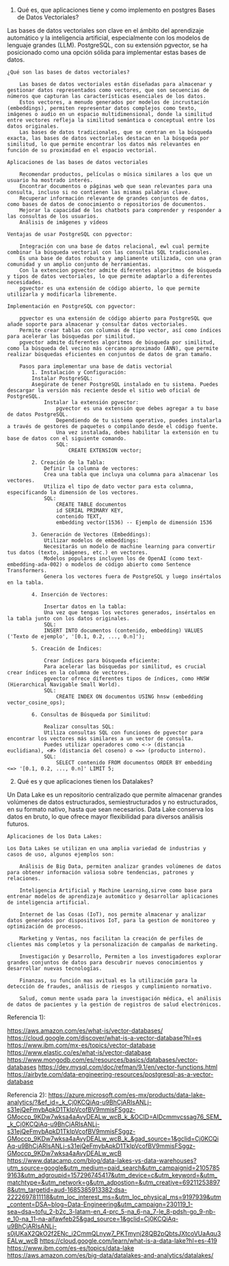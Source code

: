 

1)	Qué es, que aplicaciones tiene y como implemento en postgres Bases de Datos Vectoriales?

Las bases de datos vectoriales son clave en el ámbito del aprendizaje automático y la inteligencia artificial, especialmente con los modelos de lenguaje grandes (LLM).
PostgreSQL, con su extensión pgvector, se ha posicionado como una opción sólida para implementar estas bases de datos.

    ¿Qué son las bases de datos vectoriales?

        Las bases de datos vectoriales están diseñadas para almacenar y gestionar datos representados como vectores, que son secuencias de números que capturan las características esenciales de los datos.
        Estos vectores, a menudo generados por modelos de incrustación (embeddings), permiten representar datos complejos como texto, imágenes o audio en un espacio multidimensional, donde la similitud entre vectores refleja la similitud semántica o conceptual entre los datos originales.
        Las bases de datos tradicionales, que se centran en la búsqueda exacta, las bases de datos vectoriales destacan en la búsqueda por similitud, lo que permite encontrar los datos más relevantes en función de su proximidad en el espacio vectorial.
    
    Aplicaciones de las bases de datos vectoriales

        Recomendar productos, películas o música similares a los que un usuario ha mostrado interés.
        Encontrar documentos o páginas web que sean relevantes para una consulta, incluso si no contienen las mismas palabras clave.
        Recuperar información relevante de grandes conjuntos de datos, como bases de datos de conocimiento o repositorios de documentos.
        Mejorar la capacidad de los chatbots para comprender y responder a las consultas de los usuarios.
        Análisis de imágenes y vídeos
    
    Ventajas de usar PostgreSQL con pgvector:

        Integración con una base de datos relacional, ewl cual permite combinar la búsqueda vectorial con las consultas SQL tradicionales.
        Es una base de datos robusta y ampliamente utilizada, con una gran comunidad y un amplio conjunto de herramientas.
        Con la extencion pgvector admite diferentes algoritmos de búsqueda y tipos de datos vectoriales, lo que permite adaptarlo a diferentes necesidades.
        pgvector es una extensión de código abierto, lo que permite utilizarla y modificarla libremente.
    
    Implementación en PostgreSQL con pgvector:

        pgvector es una extensión de código abierto para PostgreSQL que añade soporte para almacenar y consultar datos vectoriales.
        Permite crear tablas con columnas de tipo vector, así como índices para acelerar las búsquedas por similitud.
        pgvector admite diferentes algoritmos de búsqueda por similitud, como la búsqueda del vecino más cercano aproximado (ANN), que permite realizar búsquedas eficientes en conjuntos de datos de gran tamaño.
        
        Pasos para implementar una base de datis vectorial
            1. Instalación y Configuración:
            Instalar PostgreSQL:
            Asegúrate de tener PostgreSQL instalado en tu sistema. Puedes descargar la versión más reciente desde el sitio web oficial de PostgreSQL.
                Instalar la extensión pgvector:
                    pgvector es una extensión que debes agregar a tu base de datos PostgreSQL.
                    Dependiendo de tu sistema operativo, puedes instalarla a través de gestores de paquetes o compilando desde el código fuente.
                    Una vez instalada, debes habilitar la extensión en tu base de datos con el siguiente comando.
                    SQL:
                        CREATE EXTENSION vector;

            2. Creación de la Tabla:
                Definir la columna de vectores:
                Crea una tabla que incluya una columna para almacenar los vectores.
                Utiliza el tipo de dato vector para esta columna, especificando la dimensión de los vectores.
                SQL:
                    CREATE TABLE documentos 
                    id SERIAL PRIMARY KEY,
                    contenido TEXT,
                    embedding vector(1536) -- Ejemplo de dimensión 1536

            3. Generación de Vectores (Embeddings):
                Utilizar modelos de embeddings:
                Necesitarás un modelo de machine learning para convertir tus datos (texto, imágenes, etc.) en vectores.
                Modelos populares incluyen los de OpenAI (como text-embedding-ada-002) o modelos de código abierto como Sentence Transformers.
                Genera los vectores fuera de PostgreSQL y luego insértalos en la tabla.
            
            4. Inserción de Vectores:

                Insertar datos en la tabla:
                Una vez que tengas los vectores generados, insértalos en la tabla junto con los datos originales.
                SQL:
                INSERT INTO documentos (contenido, embedding) VALUES ('Texto de ejemplo', '[0.1, 0.2, ..., 0.n]');
             
            5. Creación de Índices:

                Crear índices para búsqueda eficiente:
                Para acelerar las búsquedas por similitud, es crucial crear índices en la columna de vectores.
                pgvector ofrece diferentes tipos de índices, como HNSW (Hierarchical Navigable Small World).
                SQL:
                    CREATE INDEX ON documentos USING hnsw (embedding vector_cosine_ops);
            
            6. Consultas de Búsqueda por Similitud:
               
                Realizar consultas SQL:
                Utiliza consultas SQL con funciones de pgvector para encontrar los vectores más similares a un vector de consulta.
                Puedes utilizar operadores como <-> (distancia euclidiana), <#> (distancia del coseno) o <=> (producto interno).
                SQL:
                    SELECT contenido FROM documentos ORDER BY embedding <=> '[0.1, 0.2, ..., 0.n]' LIMIT 5;
   

2)	Qué es y que aplicaciones tienen los Datalakes?

Un Data Lake es un repositorio centralizado que permite almacenar grandes volúmenes de datos estructurados, semiestructurados y no estructurados, en su formato nativo, hasta que sean necesarios. 
Data Lake conserva los datos en bruto, lo que ofrece mayor flexibilidad para diversos análisis futuros.

    Aplicaciones de los Data Lakes:

    Los Data Lakes se utilizan en una amplia variedad de industrias y casos de uso, algunos ejemplos son:

        Análisis de Big Data, permiten analizar grandes volúmenes de datos para obtener información valiosa sobre tendencias, patrones y relaciones.
        
        Inteligencia Artificial y Machine Learning,sirve como base para entrenar modelos de aprendizaje automático y desarrollar aplicaciones de inteligencia artificial.
        
        Internet de las Cosas (IoT), nos permite almacenar y analizar datos generados por dispositivos IoT, para la gestion de monitoreo y optimización de procesos.
        
        Marketing y Ventas, nos facilitan la creación de perfiles de clientes más completos y la personalización de campañas de marketing.
        
        Investigación y Desarrollo, Permiten a los investigadores explorar grandes conjuntos de datos para descubrir nuevos conocimientos y desarrollar nuevas tecnologías.
        
        Finanzas, su función mas avitual es la utilizacióm para la detección de fraudes, análisis de riesgos y cumplimiento normativo.
        
        Salud, comun mente usada para la investigación médica, el análisis de datos de pacientes y la gestión de registros de salud electrónicos.

Referencia 1):

https://aws.amazon.com/es/what-is/vector-databases/
https://cloud.google.com/discover/what-is-a-vector-database?hl=es
https://www.ibm.com/mx-es/topics/vector-database
https://www.elastic.co/es/what-is/vector-database
https://www.mongodb.com/es/resources/basics/databases/vector-databases
https://dev.mysql.com/doc/refman/9.1/en/vector-functions.html
https://airbyte.com/data-engineering-resources/postgresql-as-a-vector-database

Referencia 2):
https://azure.microsoft.com/es-mx/products/data-lake-analytics/?&ef_id=_k_Cj0KCQiAq-u9BhCjARIsANLj-s31ejQeFmybApkD1TkIpVcofBV9mmisFSggz-GMoccp_9KDw7wksa4aAvyDEALw_wcB_k_&OCID=AIDcmmvcssag76_SEM__k_Cj0KCQiAq-u9BhCjARIsANLj-s31ejQeFmybApkD1TkIpVcofBV9mmisFSggz-GMoccp_9KDw7wksa4aAvyDEALw_wcB_k_&gad_source=1&gclid=Cj0KCQiAq-u9BhCjARIsANLj-s31ejQeFmybApkD1TkIpVcofBV9mmisFSggz-GMoccp_9KDw7wksa4aAvyDEALw_wcB
https://www.datacamp.com/blog/data-lakes-vs-data-warehouses?utm_source=google&utm_medium=paid_search&utm_campaignid=21057859163&utm_adgroupid=157296745417&utm_device=c&utm_keyword=&utm_matchtype=&utm_network=g&utm_adpostion=&utm_creative=692112538978&utm_targetid=aud-1685385913382:dsa-2222697811118&utm_loc_interest_ms=&utm_loc_physical_ms=9197939&utm_content=DSA~blog~Data-Engineering&utm_campaign=230119_1-sea~dsa~tofu_2-b2c_3-latam-en_4-prc_5-na_6-na_7-le_8-pdsh-go_9-nb-e_10-na_11-na-aifawfeb25&gad_source=1&gclid=Cj0KCQiAq-u9BhCjARIsANLj-s0jUKaX2QkO2f2ENc_i2CmmQLnyw7_PKTmynj28QB2pQbtsJXtcoVUaAqu3EALw_wcB
https://cloud.google.com/learn/what-is-a-data-lake?hl=es-419
https://www.ibm.com/es-es/topics/data-lake
https://aws.amazon.com/es/big-data/datalakes-and-analytics/datalakes/